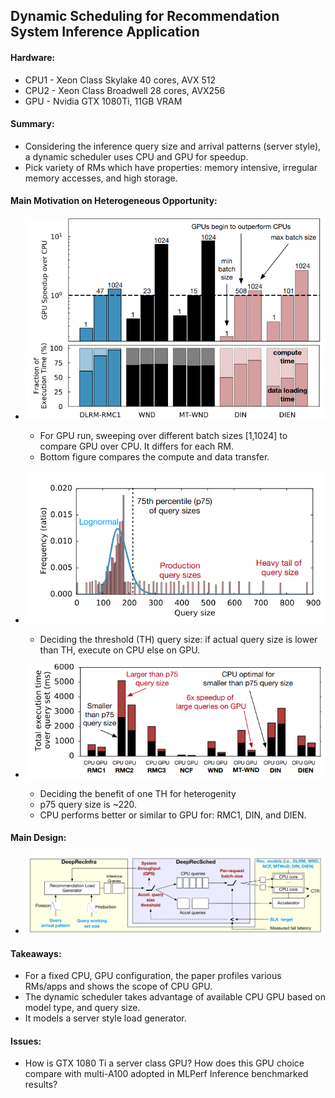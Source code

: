 ## Dynamic Scheduling for Recommendation System Inference Application

#### Hardware: 
* CPU1 - Xeon Class Skylake 40 cores, AVX 512
* CPU2 - Xeon Class Broadwell 28 cores, AVX256
* GPU - Nvidia GTX 1080Ti, 11GB VRAM


#### Summary: 
* Considering the inference query size and arrival patterns (server style), a dynamic scheduler uses CPU and GPU for speedup.
* Pick variety of RMs which have properties:  memory intensive, irregular memory accesses, and high storage. 

#### Main Motivation on Heterogeneous Opportunity: 

* ![](./images/fig4-gpu_vs_cpu.png) 

	* For GPU run, sweeping over different batch sizes [1,1024] to compare GPU over CPU. It differs for each  RM. 
	* Bottom figure compares the compute and data transfer. 

* ![](./images/fig5-query_arrival_pattern.png) 
	* Deciding the threshold (TH) query size: if actual query size is lower than TH, execute on CPU else on GPU. 

* ![](./images/fig6-p75_gpu_vs_cpu.png) 
	* Deciding the benefit of one TH for heterogenity 
	* p75 query size is ~220. 
	* CPU performs better or similar to GPU for: RMC1, DIN, and DIEN. 
	
#### Main Design:
* ![](./images/fig8-design.png)  

#### Takeaways: 
*  For a fixed CPU, GPU configuration, the paper profiles various RMs/apps and shows the scope of CPU GPU. 
* The dynamic scheduler takes advantage of available CPU GPU based on model type, and query size. 
* It models a server style load generator. 

#### Issues: 
* How is GTX 1080 Ti a server class GPU? How does this GPU choice compare with multi-A100 adopted in MLPerf Inference benchmarked results? 

